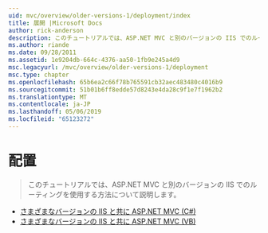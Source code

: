 ```yaml
---
uid: mvc/overview/older-versions-1/deployment/index
title: 展開 |Microsoft Docs
author: rick-anderson
description: このチュートリアルでは、ASP.NET MVC と別のバージョンの IIS でのルーティングを使用する方法について説明します。
ms.author: riande
ms.date: 09/28/2011
ms.assetid: 1e9204db-664c-4376-aa50-1fb9e245a4d9
msc.legacyurl: /mvc/overview/older-versions-1/deployment
msc.type: chapter
ms.openlocfilehash: 65b6ea2c66f78b765591cb32aec483480c4016b9
ms.sourcegitcommit: 51b01b6ff8edde57d8243e4da28c9f1e7f1962b2
ms.translationtype: MT
ms.contentlocale: ja-JP
ms.lasthandoff: 05/06/2019
ms.locfileid: "65123272"
---
```

# <a name="deployment"></a>配置

> このチュートリアルでは、ASP.NET MVC と別のバージョンの IIS でのルーティングを使用する方法について説明します。

- [さまざまなバージョンの IIS と共に ASP.NET MVC (C#)](using-asp-net-mvc-with-different-versions-of-iis-cs.md)
- [さまざまなバージョンの IIS と共に ASP.NET MVC (VB)](using-asp-net-mvc-with-different-versions-of-iis-vb.md)
